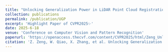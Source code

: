 ```yaml
---
title: "Unlocking Generalization Power in LiDAR Point Cloud Registration"
collection: publications
permalink: /publication/UGP
excerpt: 'Highlight Paper of CVPR2025✨'
date: 2025-6-18
venue: 'Conference on Computer Vision and Pattern Recognition'
paperurl: 'https://openaccess.thecvf.com/content/CVPR2025/html/Zeng_Unlocking_Generalization_Power_in_LiDAR_Point_Cloud_Registration_CVPR_2025_paper.html'
citation: 'Z. Zeng, W. Qiao, X. Zhang, et al. Unlocking Generalization Power in LiDAR Point Cloud Registration[C]//Proceedings of the IEEE/CVF Conference on Computer Vision and Pattern Recognition. 2025: 22244-22253.'
---
```

